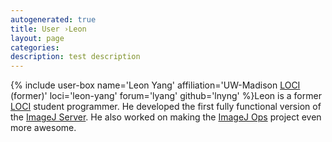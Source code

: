 ```yaml
---
autogenerated: true
title: User ›Leon
layout: page
categories: 
description: test description
---
```


{% include user-box name='Leon Yang' affiliation='UW-Madison [LOCI](/orgs/loci) (former)' loci='leon-yang' forum='lyang' github='lnyng' %}Leon is a former [LOCI](/orgs/loci) student programmer. He developed the first fully functional version of the [ImageJ Server](/plugins/server). He also worked on making the [ImageJ Ops](/develop/imagej-ops) project even more awesome.
